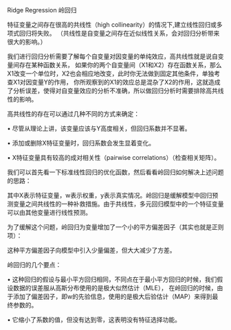 Ridge Regression 岭回归

特征变量之间存在很高的共线性（high collinearity）的情况下,建立线性回归或多项式回归将失败。
（共线性是自变量之间存在近似线性关系，会对回归分析带来很大的影响。）

我们进行回归分析需要了解每个自变量对因变量的单纯效应，高共线性就是说自变量间存在某种函数关系，
如果你的两个自变量间（X1和X2）存在函数关系，那么X1改变一个单位时，X2也会相应地改变，此时你无法做到固定其他条件，单独考查X1对因变量Y的作用，
你所观察到的X1的效应总是混杂了X2的作用，这就造成了分析误差，使得对自变量效应的分析不准确，所以做回归分析时需要排除高共线性的影响。

高共线性的存在可以通过几种不同的方式来确定：

• 尽管从理论上讲，该变量应该与Y高度相关，但回归系数并不显著。

• 添加或删除X特征变量时，回归系数会发生显着变化。

• X特征变量具有较高的成对相关性（pairwise correlations）（检查相关矩阵）。

我们可以首先看一下标准线性回归的优化函数，然后看看岭回归如何解决上述问题的思路：

其中X表示特征变量，w表示权重，y表示真实情况。岭回归是缓解模型中回归预测变量之间共线性的一种补救措施。由于共线性，多元回归模型中的一个特征变量可以由其他变量进行线性预测。

为了缓解这个问题，岭回归为变量增加了一个小的平方偏差因子（其实也就是正则项）：

这种平方偏差因子向模型中引入少量偏差，但大大减少了方差。

岭回归的几个要点：

• 这种回归的假设与最小平方回归相同，不同点在于最小平方回归的时候，我们假设数据的误差服从高斯分布使用的是极大似然估计（MLE），
在岭回归的时候，由于添加了偏差因子，即w的先验信息，使用的是极大后验估计（MAP）来得到最终参数的。

• 它缩小了系数的值，但没有达到零，这表明没有特征选择功能。
